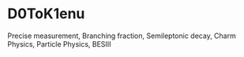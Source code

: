 # D0ToK1enu
Precise measurement, Branching fraction, Semileptonic decay, Charm Physics, Particle Physics, BESIII 
